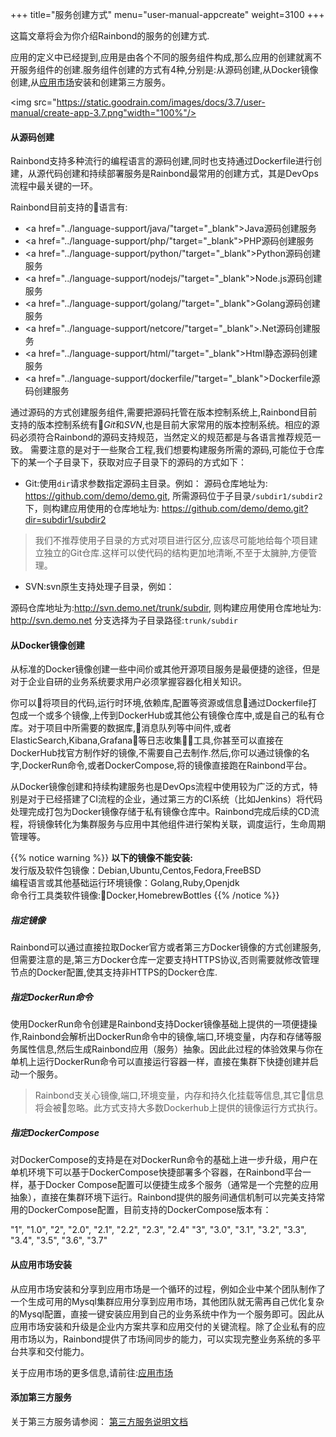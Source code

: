+++
title="服务创建方式"
menu="user-manual-appcreate"
weight=3100
+++

这篇文章将会为你介绍Rainbond的服务的创建方式.

应用的定义中已经提到,应用是由各个不同的服务组件构成,那么应用的创建就离不开服务组件的创建.服务组件创建的方式有4种,分别是:从源码创建,从Docker镜像创建,从[应用市场](/user-manual/app-store/)安装和创建第三方服务。

<img src="https://static.goodrain.com/images/docs/3.7/user-manual/create-app-3.7.png"width="100%"/>

#### 从源码创建

Rainbond支持多种流行的编程语言的源码创建,同时也支持通过Dockerfile进行创建，从源代码创建和持续部署服务是Rainbond最常用的创建方式，其是DevOps流程中最关键的一环。

Rainbond目前支持的语言有:

- <a href="../language-support/java/"target="_blank">Java源码创建服务</a>
- <a href="../language-support/php/"target="_blank">PHP源码创建服务</a>
- <a href="../language-support/python/"target="_blank">Python源码创建服务</a>
- <a href="../language-support/nodejs/"target="_blank">Node.js源码创建服务</a>
- <a href="../language-support/golang/"target="_blank">Golang源码创建服务</a>
- <a href="../language-support/netcore/"target="_blank">.Net源码创建服务</a>
- <a href="../language-support/html/"target="_blank">Html静态源码创建服务</a>
- <a href="../language-support/dockerfile/"target="_blank">Dockerfile源码创建服务</a>

通过源码的方式创建服务组件,需要把源码托管在版本控制系统上,Rainbond目前支持的版本控制系统有*Git*和*SVN*,也是目前大家常用的版本控制系统。相应的源码必须符合Rainbond的源码支持规范，当然定义的规范都是与各语言推荐规范一致。
需要注意的是对于一些聚合工程,我们想要构建服务所需的源码,可能位于仓库下的某一个子目录下，获取对应子目录下的源码的方式如下：

* Git:使用`dir`请求参数指定源码主目录。例如：
源码仓库地址为: https://github.com/demo/demo.git, 所需源码位于子目录`/subdir1/subdir2`下，则构建应用使用的仓库地址为: https://github.com/demo/demo.git?dir=subdir1/subdir2

>我们不推荐使用子目录的方式对项目进行区分,应该尽可能地给每个项目建立独立的Git仓库.这样可以使代码的结构更加地清晰,不至于太臃肿,方便管理。

* SVN:svn原生支持处理子目录，例如：

源码仓库地址为:http://svn.demo.net/trunk/subdir, 则构建应用使用仓库地址为: http://svn.demo.net 分支选择为子目录路径:`trunk/subdir`

#### 从Docker镜像创建

从标准的Docker镜像创建一些中间价或其他开源项目服务是最便捷的途径，但是对于企业自研的业务系统要求用户必须掌握容器化相关知识。

你可以将项目的代码,运行时环境,依赖库,配置等资源或信息通过Dockerfile打包成一个或多个镜像,上传到DockerHub或其他公有镜像仓库中,或是自己的私有仓库。对于项目中所需要的数据库,消息队列等中间件,或者ElasticSearch,Kibana,Grafana等日志收集工具,你甚至可以直接在DockerHub找官方制作好的镜像,不需要自己去制作.然后,你可以通过镜像的名字,DockerRun命令,或者DockerCompose,将的镜像直接跑在Rainbond平台。

从Docker镜像创建和持续构建服务也是DevOps流程中使用较为广泛的方式，特别是对于已经搭建了CI流程的企业，通过第三方的CI系统（比如Jenkins）将代码处理完成打包为Docker镜像存储于私有镜像仓库中。Rainbond完成后续的CD流程，将镜像转化为集群服务与应用中其他组件进行架构关联，调度运行，生命周期管理等。

{{% notice warning %}}
<b>以下的镜像不能安装:</b> </br>
发行版及软件包镜像：Debian,Ubuntu,Centos,Fedora,FreeBSD</br>
编程语言或其他基础运行环境镜像：Golang,Ruby,Openjdk</br>
命令行工具类软件镜像:Docker,HomebrewBottles
{{% /notice %}}

##### 指定镜像

Rainbond可以通过直接拉取Docker官方或者第三方Docker镜像的方式创建服务,但需要注意的是,第三方Docker仓库一定要支持HTTPS协议,否则需要就修改管理节点的Docker配置,使其支持非HTTPS的Docker仓库.

##### 指定DockerRun命令

使用DockerRun命令创建是Rainbond支持Docker镜像基础上提供的一项便捷操作,Rainbond会解析出DockerRun命令中的镜像,端口,环境变量，内存和存储等服务属性信息,然后生成Rainbond应用（服务）抽象。因此此过程的体验效果与你在单机上运行DockerRun命令可以直接运行容器一样，直接在集群下快捷创建并启动一个服务。

> Rainbond支关心镜像,端口,环境变量，内存和持久化挂载等信息,其它信息将会被忽略。此方式支持大多数Dockerhub上提供的镜像运行方式执行。

##### 指定DockerCompose

对DockerCompose的支持是在对DockerRun命令的基础上进一步升级，用户在单机环境下可以基于DockerCompose快捷部署多个容器，在Rainbond平台一样，基于Docker Compose配置可以便捷生成多个服务（通常是一个完整的应用抽象），直接在集群环境下运行。Rainbond提供的服务间通信机制可以完美支持常用的DockerCompose配置，目前支持的DockerCompose版本有：

"1", "1.0", "2", "2.0", "2.1", "2.2", "2.3", "2.4"
"3", "3.0", "3.1", "3.2", "3.3", "3.4", "3.5", "3.6", "3.7"

#### 从应用市场安装

从应用市场安装和分享到应用市场是一个循环的过程，例如企业中某个团队制作了一个生成可用的Mysql集群应用分享到应用市场，其他团队就无需再自己优化复杂的Mysql配置，直接一键安装应用到自己的业务系统中作为一个服务即可。因此从应用市场安装和升级是企业内方案共享和应用交付的关键流程。除了企业私有的应用市场以为，Rainbond提供了市场间同步的能力，可以实现完整业务系统的多平台共享和交付能力。

关于应用市场的更多信息,请前往:[应用市场](/user-manual/app-store/)

#### 添加第三方服务

关于第三方服务请参阅： [第三方服务说明文档](../thirdparty-service)
